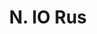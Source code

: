 ---
title: "N. IO Rus"
permalink: "/edition/plant010/"
plant-name: "N. IO Rus"
plant-number: "010"
plant-xml: "/assets/xml/plant010.xml"
plant-img1: "/assets/img/plant010_verso.jpg"
plant-img2: "/assets/img/plant010.jpg"
plant-title: "N. IO Rus"
plant-taxon-link: "http://www.worldfloraonline.org/taxon/wfo-0000402784"
plant-taxon-content: "[Rhus Coriaria L.]"
layout: single-xml
---
